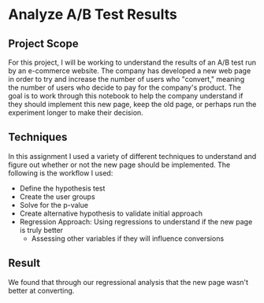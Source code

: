 # Analyze A/B Test Results

## Project Scope
For this project, I will be working to understand the results of an A/B test run by an e-commerce website. 
The company has developed a new web page in order to try and increase the number of users who "convert," meaning the number of users who decide to pay for the company's product. 
The goal is to work through this notebook to help the company understand if they should implement this new page, keep the old page, or perhaps run the experiment longer to make their decision.

## Techniques

In this assignment I used a variety of different techniques to understand and figure out whether or not the new page should be implemented.
The following is the workflow I used:
- Define the hypothesis test
- Create the user groups
- Solve for the p-value
- Create alternative hypothesis to validate initial approach
- Regression Approach: Using regressions to understand if the new page is truly better
    - Assessing other variables if they will influence conversions


## Result

We found that through our regressional analysis that the new page wasn't better at converting.

